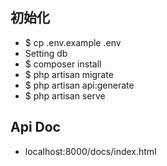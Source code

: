 ## 初始化
 - $ cp .env.example .env
 - Setting db
 - $ composer install
 - $ php artisan migrate
 - $ php artisan api:generate
 - $ php artisan serve

## Api Doc
 - localhost:8000/docs/index.html